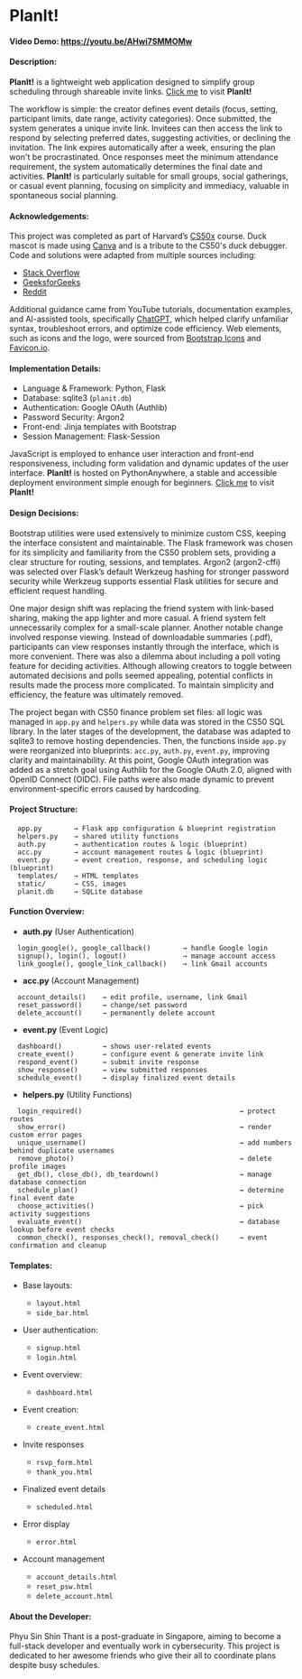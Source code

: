 # PlanIt!
#### Video Demo: https://youtu.be/AHwi7SMMOMw
#### Description:

**PlanIt!** is a lightweight web application designed to simplify group scheduling through shareable invite links. [Click me](https://shin02.pythonanywhere.com/) to visit **PlanIt!**

The workflow is simple: the creator defines event details (focus, setting, participant limits, date range, activity categories). Once submitted, the system generates a unique invite link. Invitees can then access the link to respond by selecting preferred dates, suggesting activities, or declining the invitation. The link expires automatically after a week, ensuring the plan won't be procrastinated. Once responses meet the minimum attendance requirement, the system automatically determines the final date and activities. **PlanIt!** is particularly suitable for small groups, social gatherings, or casual event planning, focusing on simplicity and immediacy, valuable in spontaneous social planning.

#### Acknowledgements:

This project was completed as part of Harvard’s [CS50x](https://pll.harvard.edu/course/cs50-introduction-computer-science) course. Duck mascot is made using [Canva](https://www.canva.com/) and is a tribute to the CS50's duck debugger. Code and solutions were adapted from multiple sources including:
- [Stack Overflow](https://stackoverflow.com/)
- [GeeksforGeeks](https://www.geeksforgeeks.org/)
- [Reddit](https://www.reddit.com/)

Additional guidance came from YouTube tutorials, documentation examples, and AI-assisted tools, specifically [ChatGPT](https://chat.openai.com/), which helped clarify unfamiliar syntax, troubleshoot errors, and optimize code efficiency. Web elements, such as icons and the logo, were sourced from [Bootstrap Icons](https://icons.getbootstrap.com/) and [Favicon.io](https://favicon.io/emoji-favicons/).

#### Implementation Details:

- Language & Framework: Python, Flask
- Database: sqlite3 (`planit.db`)
- Authentication: Google OAuth (Authlib)
- Password Security: Argon2
- Front-end: Jinja templates with Bootstrap
- Session Management: Flask-Session

JavaScript is employed to enhance user interaction and front-end responsiveness, including form validation and dynamic updates of the user interface. **PlanIt!** is hosted on PythonAnywhere, a stable and accessible deployment environment simple enough for beginners. [Click me](https://shin02.pythonanywhere.com/) to visit **PlanIt!**

#### Design Decisions:

Bootstrap utilities were used extensively to minimize custom CSS, keeping the interface consistent and maintainable. The Flask framework was chosen for its simplicity and familiarity from the CS50 problem sets, providing a clear structure for routing, sessions, and templates. Argon2 (argon2-cffi) was selected over Flask’s default Werkzeug hashing for stronger password security while Werkzeug supports essential Flask utilities for secure and efficient request handling.

One major design shift was replacing the friend system with link-based sharing, making the app lighter and more casual. A friend system felt unnecessarily complex for a small-scale planner. Another notable change involved response viewing. Instead of downloadable summaries (.pdf), participants can view responses instantly through the interface, which is more convenient. There was also a dilemma about including a poll voting feature for deciding activities. Although allowing creators to toggle between automated decisions and polls seemed appealing, potential conflicts in results made the process more complicated. To maintain simplicity and efficiency, the feature was ultimately removed.

The project began with CS50 finance problem set files: all logic was managed in `app.py` and `helpers.py` while data was stored in the CS50 SQL library. In the later stages of the development, the database was adapted to sqlite3 to remove hosting dependencies. Then, the functions inside `app.py` were reorganized into blueprints: `acc.py`, `auth.py`, `event.py`, improving clarity and maintainability. At this point, Google OAuth integration was added as a stretch goal using Authlib for the Google OAuth 2.0, aligned with OpenID Connect (OIDC). File paths were also made dynamic to prevent environment-specific errors caused by hardcoding.

#### Project Structure:
```
  app.py        → Flask app configuration & blueprint registration
  helpers.py    → shared utility functions
  auth.py       → authentication routes & logic (blueprint)
  acc.py        → account management routes & logic (blueprint)
  event.py      → event creation, response, and scheduling logic (blueprint)
  templates/    → HTML templates
  static/       → CSS, images
  planit.db     → SQLite database
```

#### Function Overview:

- **auth.py** (User Authentication)
```
  login_google(), google_callback()        → handle Google login
  signup(), login(), logout()              → manage account access
  link_google(), google_link_callback()    → link Gmail accounts
```

- **acc.py** (Account Management)
```
  account_details()    → edit profile, username, link Gmail
  reset_password()     → change/set password
  delete_account()     → permanently delete account
```

- **event.py** (Event Logic)
```
  dashboard()          → shows user-related events
  create_event()       → configure event & generate invite link
  respond_event()      → submit invite response
  show_response()      → view submitted responses
  schedule_event()     → display finalized event details
```

- **helpers.py** (Utility Functions)
```
  login_required()                                       → protect routes
  show_error()                                           → render custom error pages
  unique_username()                                      → add numbers behind duplicate usernames
  remove_photo()                                         → delete profile images
  get_db(), close_db(), db_teardown()                    → manage database connection
  schedule_plan()                                        → determine final event date
  choose_activities()                                    → pick activity suggestions
  evaluate_event()                                       → database lookup before event checks
  common_check(), responses_check(), removal_check()     → event confirmation and cleanup
```

#### Templates:

- Base layouts:
  - `layout.html`
  - `side_bar.html`

- User authentication:
  - `signup.html`
  - `login.html`

- Event overview:
  - `dashboard.html`

- Event creation:
  - `create_event.html`

- Invite responses
  - `rsvp_form.html`
  - `thank_you.html`

- Finalized event details
  - `scheduled.html`

- Error display
  - `error.html`

- Account management
  - `account_details.html`
  - `reset_psw.html`
  - `delete_account.html`

#### About the Developer:

Phyu Sin Shin Thant is a post-graduate in Singapore, aiming to become a full-stack developer and eventually work in cybersecurity. This project is dedicated to her awesome friends who give their all to coordinate plans despite busy schedules.
